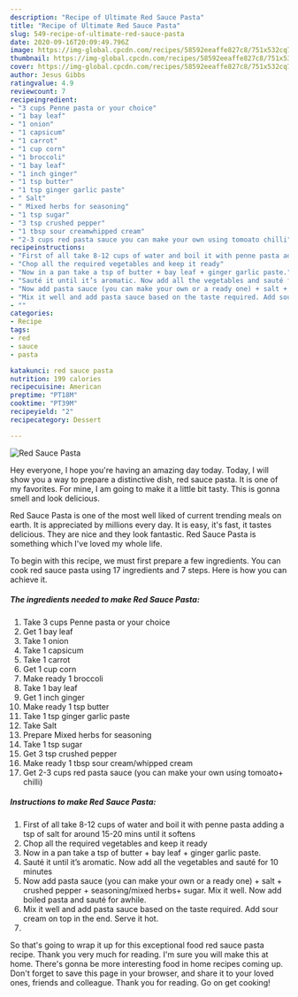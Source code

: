 ```yaml
---
description: "Recipe of Ultimate Red Sauce Pasta"
title: "Recipe of Ultimate Red Sauce Pasta"
slug: 549-recipe-of-ultimate-red-sauce-pasta
date: 2020-09-16T20:09:49.796Z
image: https://img-global.cpcdn.com/recipes/58592eeaffe827c8/751x532cq70/red-sauce-pasta-recipe-main-photo.jpg
thumbnail: https://img-global.cpcdn.com/recipes/58592eeaffe827c8/751x532cq70/red-sauce-pasta-recipe-main-photo.jpg
cover: https://img-global.cpcdn.com/recipes/58592eeaffe827c8/751x532cq70/red-sauce-pasta-recipe-main-photo.jpg
author: Jesus Gibbs
ratingvalue: 4.9
reviewcount: 7
recipeingredient:
- "3 cups Penne pasta or your choice"
- "1 bay leaf"
- "1 onion"
- "1 capsicum"
- "1 carrot"
- "1 cup corn"
- "1 broccoli"
- "1 bay leaf"
- "1 inch ginger"
- "1 tsp butter"
- "1 tsp ginger garlic paste"
- " Salt"
- " Mixed herbs for seasoning"
- "1 tsp sugar"
- "3 tsp crushed pepper"
- "1 tbsp sour creamwhipped cream"
- "2-3 cups red pasta sauce you can make your own using tomoato chilli"
recipeinstructions:
- "First of all take 8-12 cups of water and boil it with penne pasta adding a tsp of salt for around 15-20 mins until it softens"
- "Chop all the required vegetables and keep it ready"
- "Now in a pan take a tsp of butter + bay leaf + ginger garlic paste."
- "Sauté it until it’s aromatic. Now add all the vegetables and sauté for 10 minutes"
- "Now add pasta sauce (you can make your own or a ready one) + salt + crushed pepper + seasoning/mixed herbs+ sugar. Mix it well. Now add boiled pasta and sauté for awhile."
- "Mix it well and add pasta sauce based on the taste required. Add sour cream on top in the end. Serve it hot."
- ""
categories:
- Recipe
tags:
- red
- sauce
- pasta

katakunci: red sauce pasta 
nutrition: 199 calories
recipecuisine: American
preptime: "PT18M"
cooktime: "PT39M"
recipeyield: "2"
recipecategory: Dessert

---
```



![Red Sauce Pasta](https://img-global.cpcdn.com/recipes/58592eeaffe827c8/751x532cq70/red-sauce-pasta-recipe-main-photo.jpg)

Hey everyone, I hope you're having an amazing day today. Today, I will show you a way to prepare a distinctive dish, red sauce pasta. It is one of my favorites. For mine, I am going to make it a little bit tasty. This is gonna smell and look delicious.

Red Sauce Pasta is one of the most well liked of current trending meals on earth. It is appreciated by millions every day. It is easy, it's fast, it tastes delicious. They are nice and they look fantastic. Red Sauce Pasta is something which I've loved my whole life.




To begin with this recipe, we must first prepare a few ingredients. You can cook red sauce pasta using 17 ingredients and 7 steps. Here is how you can achieve it.

<!--inarticleads1-->

##### The ingredients needed to make Red Sauce Pasta:

1. Take 3 cups Penne pasta or your choice
1. Get 1 bay leaf
1. Take 1 onion
1. Take 1 capsicum
1. Take 1 carrot
1. Get 1 cup corn
1. Make ready 1 broccoli
1. Take 1 bay leaf
1. Get 1 inch ginger
1. Make ready 1 tsp butter
1. Take 1 tsp ginger garlic paste
1. Take  Salt
1. Prepare  Mixed herbs for seasoning
1. Take 1 tsp sugar
1. Get 3 tsp crushed pepper
1. Make ready 1 tbsp sour cream/whipped cream
1. Get 2-3 cups red pasta sauce (you can make your own using tomoato+ chilli)




<!--inarticleads2-->

##### Instructions to make Red Sauce Pasta:

1. First of all take 8-12 cups of water and boil it with penne pasta adding a tsp of salt for around 15-20 mins until it softens
1. Chop all the required vegetables and keep it ready
1. Now in a pan take a tsp of butter + bay leaf + ginger garlic paste.
1. Sauté it until it’s aromatic. Now add all the vegetables and sauté for 10 minutes
1. Now add pasta sauce (you can make your own or a ready one) + salt + crushed pepper + seasoning/mixed herbs+ sugar. Mix it well. Now add boiled pasta and sauté for awhile.
1. Mix it well and add pasta sauce based on the taste required. Add sour cream on top in the end. Serve it hot.
1. 




So that's going to wrap it up for this exceptional food red sauce pasta recipe. Thank you very much for reading. I'm sure you will make this at home. There's gonna be more interesting food in home recipes coming up. Don't forget to save this page in your browser, and share it to your loved ones, friends and colleague. Thank you for reading. Go on get cooking!
